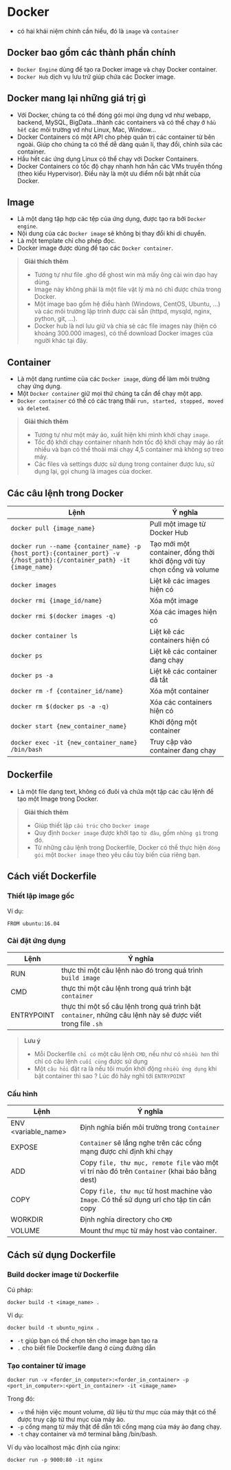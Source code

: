 # Docker

- có hai khái niệm chính cần hiểu, đó là `image` và `container`

## Docker bao gồm các thành phần chính
- `Docker Engine` dùng để tạo ra Docker image và chạy Docker container.
- `Docker Hub` dịch vụ lưu trữ giúp chứa các Docker image.

## Docker mang lại những giá trị gì
- Với Docker, chúng ta có thể đóng gói mọi ứng dụng vd như webapp, backend, MySQL, BigData…thành các containers và có thể chạy ở `hầu hết` các môi trường vd như Linux, Mac, Window…
- Docker Containers có một API cho phép quản trị các container từ bên ngoài. Giúp cho chúng ta có thể dễ dàng quản lí, thay đổi, chỉnh sửa các container.
- Hầu hết các ứng dụng Linux có thể chạy với Docker Containers.
- Docker Containers có tốc độ chạy nhanh hơn hẳn các VMs truyền thống (theo kiểu Hypervisor). Điều này là một ưu điểm nổi bật nhất của Docker.

## Image
- Là một dạng tập hợp các tệp của ứng dụng, được tạo ra bởi `Docker engine`.
- Nội dung của các `Docker image` sẽ không bị thay đổi khi di chuyển.
- Là một template chỉ cho phép đọc.
- Docker image được dùng để tạo các `Docker container`.

> **Giải thích thêm**
> - Tương tự như file .gho để ghost win mà mấy ông cài win dạo hay dùng.
> - Image này không phải là một file vật lý mà nó chỉ được chứa trong Docker.
> - Một image bao gồm hệ điều hành (Windows, CentOS, Ubuntu, …) và các môi trường lập trình được cài sẵn (httpd, mysqld, nginx, python, git, …).
> - Docker hub là nơi lưu giữ và chia sẻ các file images này (hiện có khoảng 300.000 images), có thể download Docker images của người khác tại đây.

## Container
- Là một dạng runtime của các `Docker image`, dùng để làm môi trường chạy ứng dụng.
- Một `Docker container` giữ mọi thứ chúng ta cần để chạy một app.
- `Docker container` có thể có các trạng thái `run, started, stopped, moved và deleted`.

> **Giải thích thêm**
> - Tương tự như một máy ảo, xuất hiện khi mình khởi chạy `image`.
> - Tốc độ khởi chạy container nhanh hơn tốc độ khởi chạy máy ảo rất nhiều và bạn có thể thoải mái chạy 4,5 container mà không sợ treo máy.
> - Các files và settings được sử dụng trong container được lưu, sử dụng lại, gọi chung là images của docker.

## Các câu lệnh trong Docker

| Lệnh | Ý nghĩa |
|--------|------|
| `docker pull {image_name}` | Pull một image từ Docker Hub |
| `docker run --name {container_name} -p {host_port}:{container_port} -v {/host_path}:{/container_path} -it {image_name}` | Tạo mới một container, đồng thời khởi động với tùy chọn cổng và volume |
| `docker images` | Liệt kê các images hiện có |
| `docker rmi {image_id/name}` | Xóa một image |
| `docker rmi $(docker images -q)` | Xóa các images hiện có |
| `docker container ls` | Liệt kê các containers hiện có |
| `docker ps` | Liệt kê các container đang chạy |
| `docker ps -a` | Liệt kê các container đã tắt |
| `docker rm -f {container_id/name}` | Xóa một container |
| `docker rm $(docker ps -a -q)` | Xóa các containers hiện có |
| `docker start {new_container_name}` | Khởi động một container |
| `docker exec -it {new_container_name} /bin/bash` | Truy cập vào container đang chạy |

## Dockerfile
- Là một file dạng text, không có đuôi và chứa một tập các câu lệnh để tạo một Image trong Docker.

> **Giải thích thêm**
> - Giúp thiết lập `cấu trúc` cho `Docker image`
> - Quy định `Docker image` được khởi tạo `từ đâu`, gồm `những gì` trong đó.
> - Từ những câu lệnh trong Dockerfile, Docker có thể thực hiện `đóng gói` một `Docker image` theo yêu cầu tùy biến của riêng bạn.

## Cách viết Dockerfile

### Thiết lập image gốc
Ví dụ:
```
FROM ubuntu:16.04
```
### Cài đặt ứng dụng

| Lệnh | Ý nghĩa |
|--------|------|
| RUN <command> | thực thi một câu lệnh nào đó trong quá trình `build image` |
| CMD <command> | thực thi một câu lệnh trong quá trình bật `container` |
| ENTRYPOINT <command> | thực thi một số câu lệnh trong quá trình bật `container`, những câu lệnh này sẽ được viết trong file `.sh` |


> **Lưu ý**
> - Mỗi Dockerfile `chỉ có` một câu lệnh `CMD`, nếu như có `nhiều hơn` thì chỉ có câu lệnh `cuối cùng` được sử dụng
> - Một `câu hỏi` đặt ra là nếu tôi muốn khởi động `nhiều ứng dụng` khi bật container thì sao ? Lúc đó hãy nghĩ tới `ENTRYPOINT`

### Cấu hình

| Lệnh | Ý nghĩa |
|--------|------|
| ENV <variable_name> | Định nghĩa biến môi trường trong `Container` |
| EXPOSE <port> | `Container` sẽ lắng nghe trên các cổng mạng được chỉ định khi chạy |
| ADD <src> <dest> | Copy `file, thư mục, remote file` vào một ví trí nào đó trên `Container` (khai báo bằng dest) |
| COPY <src> <dest> | Copy `file, thư mục` từ host machine vào `Image`. Có thể sử dụng url cho tập tin cần copy |
| WORKDIR <folder> | Định nghĩa directory cho `CMD` |
| VOLUME | Mount thư mục từ máy host vào container. |

## Cách sử dụng Dockerfile

### Build docker image từ Dockerfile

Cú pháp:
```
docker build -t <image_name> .
```
Ví dụ:
```
docker build -t ubuntu_nginx .
```
- `-t` giúp bạn có thể chọn tên cho image bạn tạo ra
- `.` cho biết file Dockerfile đang ở cùng đường dẫn

### Tạo container từ image

```
docker run -v <forder_in_computer>:<forder_in_container> -p <port_in_computer>:<port_in_container> -it <image_name>
```
Trong đó:
- `-v` thể hiện việc mount volume, dữ liệu từ thư mục của máy thật có thể được truy cập từ thư mục của máy ảo.
- `-p` cổng mạng từ máy thật để dẫn tới cổng mạng của máy ảo đang chạy.
- `-t` chạy container và mở terminal bằng /bin/bash.

Ví dụ vào localhost mặc định của nginx:
```
docker run -p 9000:80 -it nginx
```
